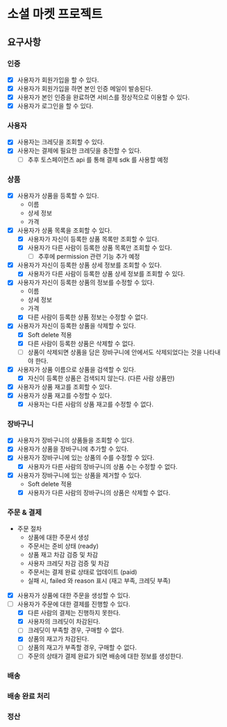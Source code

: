 # 소셜 마켓 프로젝트

## 요구사항

### 인증

- [x] 사용자가 회원가입을 할 수 있다.
- [x] 사용자가 회원가입을 하면 본인 인증 메일이 발송된다.
- [x] 사용자가 본인 인증을 완료하면 서비스를 정상적으로 이용할 수 있다.
- [x] 사용자가 로그인을 할 수 있다.

### 사용자

- [x] 사용자는 크레딧을 조회할 수 있다.
- [x] 사용자는 결제에 필요한 크레딧을 충전할 수 있다.
    - [ ] 추후 토스페이먼츠 api 를 통해 결제 sdk 를 사용할 예정

### 상품

- [x] 사용자가 상품을 등록할 수 있다.
    - 이름
    - 상세 정보
    - 가격
- [x] 사용자가 상품 목록을 조회할 수 있다.
    - [x] 사용자가 자신이 등록한 상품 목록만 조회할 수 있다.
    - [x] 사용자가 다른 사람이 등록한 상품 목록만 조회할 수 있다.
        - [ ] 추후에 permission 관련 기능 추가 예정
- [x] 사용자가 자신이 등록한 상품 상세 정보를 조회할 수 있다.
    - [x] 사용자가 다른 사람이 등록한 상품 상세 정보를 조회할 수 있다.
- [x] 사용자가 자신이 등록한 상품의 정보를 수정할 수 있다.
    - 이름
    - 상세 정보
    - 가격
    - [x] 다른 사람이 등록한 상품 정보는 수정할 수 없다.
- [x] 사용자가 자신이 등록한 상품을 삭제할 수 있다.
    - [x] Soft delete 적용
    - [x] 다른 사람이 등록한 상품은 삭제할 수 없다.
    - [ ] 상품이 삭제되면 상품을 담은 장바구니에 안에서도 삭제되었다는 것을 나타내야 한다.
- [x] 사용자가 상품 이름으로 상품을 검색할 수 있다.
    - [x] 자신이 등록한 상품은 검색되지 않는다. (다른 사람 상품만)
- [x] 사용자가 상품 재고를 조회할 수 있다.
- [x] 사용자가 상품 재고를 수정할 수 있다.
    - [x] 사용자는 다른 사람의 상품 재고를 수정할 수 없다.

### 장바구니

- [x] 사용자가 장바구니의 상품들을 조회할 수 있다.
- [x] 사용자가 상품을 장바구니에 추가할 수 있다.
- [x] 사용자가 장바구니에 있는 상품의 수를 수정할 수 있다.
    - [x] 사용자가 다른 사람의 장바구니의 상품 수는 수정할 수 없다.
- [x] 사용자가 장바구니에 있는 상품을 제거할 수 있다.
    - Soft delete 적용
    - [x] 사용자가 다른 사람의 장바구니의 상품은 삭제할 수 없다.

### 주문 & 결제

- 주문 절차
    - 상품에 대한 주문서 생성
    - 주문서는 준비 상태 (ready)
    - 상품 재고 차감 검증 및 차감
    - 사용자 크레딧 차감 검증 및 차감
    - 주문서는 결제 완료 상태로 업데이트 (paid)
    - 실패 시, failed 와 reason 표시 (재고 부족, 크레딧 부족)
- [x] 사용자가 상품에 대한 주문을 생성할 수 있다.
- [ ] 사용자가 주문에 대한 결제를 진행할 수 있다.
    - [x] 다른 사람의 결제는 진행하지 못한다.
    - [x] 사용자의 크레딧이 차감된다.
    - [ ] 크레딧이 부족할 경우, 구매할 수 없다.
    - [x] 상품의 재고가 차감된다.
    - [ ] 상품의 재고가 부족할 경우, 구매할 수 없다.
    - [ ] 주문의 상태가 결제 완료가 되면 배송에 대한 정보를 생성한다.

### 배송

### 배송 완료 처리

### 정산